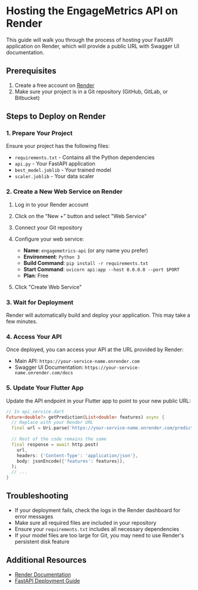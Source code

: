 # Hosting the EngageMetrics API on Render

This guide will walk you through the process of hosting your FastAPI application on Render, which will provide a public URL with Swagger UI documentation.

## Prerequisites

1. Create a free account on [Render](https://render.com/)
2. Make sure your project is in a Git repository (GitHub, GitLab, or Bitbucket)

## Steps to Deploy on Render

### 1. Prepare Your Project

Ensure your project has the following files:

- `requirements.txt` - Contains all the Python dependencies
- `api.py` - Your FastAPI application
- `best_model.joblib` - Your trained model
- `scaler.joblib` - Your data scaler

### 2. Create a New Web Service on Render

1. Log in to your Render account
2. Click on the "New +" button and select "Web Service"
3. Connect your Git repository
4. Configure your web service:
   - **Name**: `engagemetrics-api` (or any name you prefer)
   - **Environment**: `Python 3`
   - **Build Command**: `pip install -r requirements.txt`
   - **Start Command**: `uvicorn api:app --host 0.0.0.0 --port $PORT`
   - **Plan**: Free

5. Click "Create Web Service"

### 3. Wait for Deployment

Render will automatically build and deploy your application. This may take a few minutes.

### 4. Access Your API

Once deployed, you can access your API at the URL provided by Render:
- Main API: `https://your-service-name.onrender.com`
- Swagger UI Documentation: `https://your-service-name.onrender.com/docs`

### 5. Update Your Flutter App

Update the API endpoint in your Flutter app to point to your new public URL:

```dart
// In api_service.dart
Future<double?> getPrediction(List<double> features) async {
  // Replace with your Render URL
  final url = Uri.parse('https://your-service-name.onrender.com/predict');
  
  // Rest of the code remains the same
  final response = await http.post(
    url,
    headers: {'Content-Type': 'application/json'},
    body: jsonEncode({'features': features}),
  );
  // ...
}
```

## Troubleshooting

- If your deployment fails, check the logs in the Render dashboard for error messages
- Make sure all required files are included in your repository
- Ensure your `requirements.txt` includes all necessary dependencies
- If your model files are too large for Git, you may need to use Render's persistent disk feature

## Additional Resources

- [Render Documentation](https://render.com/docs)
- [FastAPI Deployment Guide](https://fastapi.tiangolo.com/deployment/)